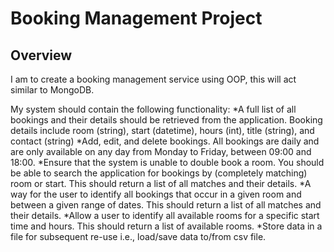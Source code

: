 Booking Management Project
===
Overview
---
I am to create a booking management service using OOP, this will act similar to MongoDB.

My system should contain the following functionality:
*A full list of all bookings and their details should be retrieved from the application.
Booking details include room (string), start (datetime), hours (int), title (string), and contact (string)
*Add, edit, and delete bookings.
All bookings are daily and are only available on any day from Monday to Friday, between 09:00 and 18:00.
*Ensure that the system is unable to double book a room.
You should be able to search the application for bookings by (completely matching) room or start. This should return a list of all matches and their details.
*A way for the user to identify all bookings that occur in a given room and between a given range of dates. This should return a list of all matches and their details.
*Allow a user to identify all available rooms for a specific start time and hours. This should return a list of available rooms.
*Store data in a file for subsequent re-use i.e., load/save data to/from csv file.